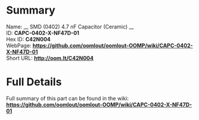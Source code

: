 
Summary
=================
  
Name: __ SMD (0402) 4.7 nF Capacitor (Ceramic) __    
ID: __CAPC-0402-X-NF47D-01__   
Hex ID: __C42N004__   
WebPage: __https://github.com/oomlout/oomlout-OOMP/wiki/CAPC-0402-X-NF47D-01__   
Short URL: __http://oom.lt/C42N004__   

Full Details
==========================
Full summary of this part can be found in the wiki:   
__https://github.com/oomlout/oomlout-OOMP/wiki/CAPC-0402-X-NF47D-01__    

